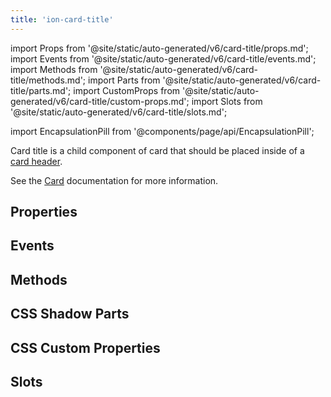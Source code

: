 ```yaml
---
title: 'ion-card-title'
---
```


import Props from '@site/static/auto-generated/v6/card-title/props.md';
import Events from '@site/static/auto-generated/v6/card-title/events.md';
import Methods from '@site/static/auto-generated/v6/card-title/methods.md';
import Parts from '@site/static/auto-generated/v6/card-title/parts.md';
import CustomProps from '@site/static/auto-generated/v6/card-title/custom-props.md';
import Slots from '@site/static/auto-generated/v6/card-title/slots.md';

import EncapsulationPill from '@components/page/api/EncapsulationPill';

<head>
  <title>ion-card-title | Ionic App Card Title Component and Properties</title>
  <meta
    name="description"
    content="ion-card-title is a child component of ion-card. Read to learn more about card title properties and how this component is used on Ionic Framework apps."
  />
</head>

<EncapsulationPill type="shadow" />

Card title is a child component of card that should be placed inside of a [card header](./card-header).

See the [Card](./card) documentation for more information.

## Properties

<Props />

## Events

<Events />

## Methods

<Methods />

## CSS Shadow Parts

<Parts />

## CSS Custom Properties

<CustomProps />

## Slots

<Slots />
